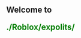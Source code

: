 ## Welcome to <p id="green">./Roblox/expolits/</p>

<html>
<style>
#green {
color: green;
}
</style>
</html>

